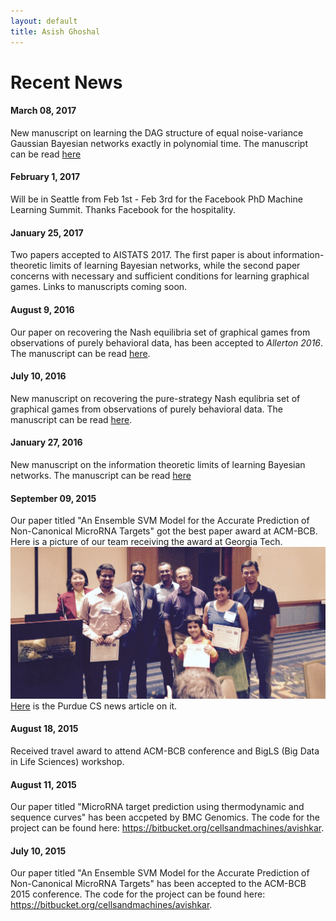 ```yaml
---
layout: default
title: Asish Ghoshal
---
```

<div class="post">
	<h1 class="pageTitle">Recent News</h1>
</div>

#### March 08, 2017
New manuscript on learning the DAG structure of equal noise-variance Gaussian Bayesian networks exactly in polynomial time.
The manuscript can be read [here](https://arxiv.org/abs/1703.01196)

#### February 1, 2017
Will be in Seattle from Feb 1st - Feb 3rd for the Facebook PhD Machine Learning Summit. Thanks Facebook for the hospitality.

#### January 25, 2017
Two papers accepted to AISTATS 2017. The first paper is about information-theoretic limits
of learning Bayesian networks, while the second paper concerns with necessary and sufficient conditions
for learning graphical games. Links to manuscripts coming soon.

#### August 9, 2016
Our paper on recovering the Nash equilibria set of graphical games from
observations of purely behavioral data, has been accepted to *Allerton 2016*.
The manuscript can be read [here](http://arxiv.org/abs/1607.02959).

#### July 10, 2016
New manuscript on recovering the pure-strategy Nash equlibria set of graphical games
from observations of purely behavioral data. 
The manuscript can be read [here](http://arxiv.org/abs/1607.02959).

#### January 27, 2016
New manuscript on the information theoretic limits of learning Bayesian networks.
The manuscript can be read [here](http://arxiv.org/abs/1601.07460)

#### September 09, 2015
Our paper titled "An Ensemble SVM Model for the Accurate Prediction of Non-Canonical MicroRNA Targets" got the best paper award at ACM-BCB.
Here is a picture of our team receiving the award at Georgia Tech.
![BCB-Banquet](/assets/img/images/bcb_award_091115.jpg)
[Here](https://www.cs.purdue.edu/news/BestPaperBioinformatics_Somali.html) is the Purdue CS news article on it.

#### August 18, 2015
Received travel award to attend ACM-BCB conference and BigLS (Big Data in Life Sciences) workshop.

#### August 11, 2015
Our paper titled "MicroRNA target prediction using thermodynamic and sequence curves" has been accpeted by BMC Genomics. The code for the project can be found here: https://bitbucket.org/cellsandmachines/avishkar.

#### July 10, 2015
Our paper titled "An Ensemble SVM Model for the Accurate Prediction of Non-Canonical MicroRNA Targets" has been accepted to the ACM-BCB 2015 conference. The code for the project can be found here: https://bitbucket.org/cellsandmachines/avishkar.
